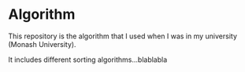 # Algorithm

This repository is the algorithm that I used when I was in my university (Monash University).

It includes different sorting algorithms...blablabla